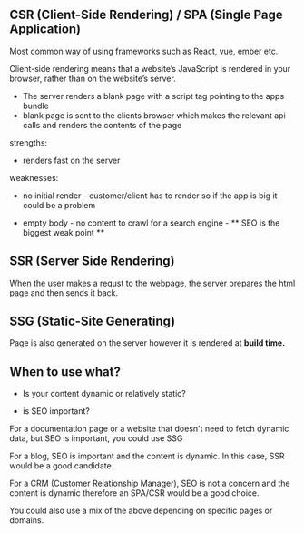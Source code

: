 
## CSR (Client-Side Rendering) / SPA (Single Page Application)

Most common way of using frameworks such as React, vue, ember etc.

Client-side rendering means that a website’s JavaScript is rendered in your browser, rather than on the website’s server.

- The server renders a blank page with a script tag pointing to the apps bundle
- blank page is sent to the clients browser which makes the relevant api calls and renders the contents of the page

strengths:

- renders fast on the server

weaknesses:

- no initial render - customer/client has to render so if the app is big it could be a problem

- empty body - no content to crawl for a search engine - ** SEO is the biggest weak point **

## SSR (Server Side Rendering)

When the user makes a requst to the webpage, the server prepares the html page and then sends it back.

## SSG (Static-Site Generating)

Page is also generated on the server however it is rendered at **build time.**

## When to use what?

- Is your content dynamic or relatively static?

- is SEO important?

For a documentation page or a website that doesn't need to fetch dynamic data, but SEO is important, you could use SSG

For a blog, SEO is important and the content is dynamic. In this case, SSR would be a good candidate.

For a CRM (Customer Relationship Manager), SEO is not a concern and the content is dynamic therefore an SPA/CSR would be a good choice.

You could also use a mix of the above depending on specific pages or domains.

